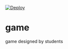 [![Deploy](https://github.com/tbilisi-student-team/game/actions/workflows/deploy.yml/badge.svg)](https://github.com/tbilisi-student-team/game/actions/workflows/deploy.yml)
# game
game designed by students
